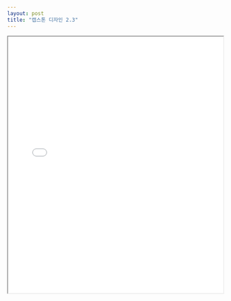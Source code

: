 ```yaml
---
layout: post
title: "캡스톤 디자인 2.3"
---
```


<iframe src="/assets/my_page.html" width="100%" height="600px"></iframe>
